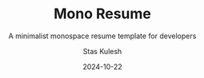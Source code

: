 ---
title: Mono Resume
subtitle: A minimalist monospace resume template for developers
author: Stas Kulesh
author-url: "https://staskulesh.com"
date: 2024-10-22
lang: en
toc-title: Contents
version: v0.1.0
description: A clean, minimalist monospace resume template designed for developers, featuring John Doe's sample resume.
url: https://example.com/mono-resume
image: https://example.com/mono-resume-preview.jpg
---